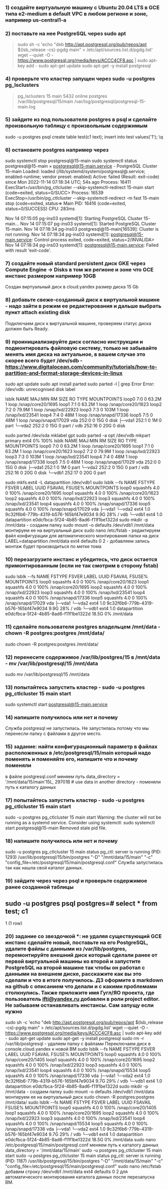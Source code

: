 ### 1) создайте виртуальную машину c Ubuntu 20.04 LTS в GCE типа e2-medium в default VPC в любом регионе и зоне, например us-central1-a


### 2) поставьте на нее PostgreSQL через sudo apt
> sudo sh -c 'echo "deb http://apt.postgresql.org/pub/repos/apt $(lsb_release -cs)-pgdg main" > /etc/apt/sources.list.d/pgdg.list'
> wget --quiet -O - https://www.postgresql.org/media/keys/ACCC4CF8.asc | sudo apt-key add -
> sudo apt-get update
> sudo apt-get -y install postgresql

### 4) проверьте что кластер запущен через sudo -u postgres pg_lsclusters
> pg_lsclusters
> 15  main    5432 online postgres /var/lib/postgresql/15/main /var/log/postgresql/postgresql-15-main.log

### 5) зайдите из под пользователя postgres в psql и сделайте произвольную таблицу с произвольным содержимым 
sudo -u postgres psql
create table test(c1 text); 
insert into test values('1');
\q
### 6) остановите postgres например через 
sudo systemctl stop postgresql@15-main
sudo systemctl status postgresql@15-main
× postgresql@15-main.service - PostgreSQL Cluster 15-main
     Loaded: loaded (/lib/systemd/system/postgresql@.service; enabled-runtime; vendor preset: enabled)
     Active: failed (Result: exit-code) since Mon 2022-11-14 07:18:34 UTC; 54s ago
    Process: 16411 ExecStart=/usr/bin/pg_ctlcluster --skip-systemctl-redirect 15-main start (code=exited, status=0/SUCC>
    Process: 16539 ExecStop=/usr/bin/pg_ctlcluster --skip-systemctl-redirect -m fast 15-main stop (code=exited, status=>
   Main PID: 16416 (code=exited, status=0/SUCCESS)
        CPU: 283ms

Nov 14 07:15:05 pg-ins03 systemd[1]: Starting PostgreSQL Cluster 15-main...
Nov 14 07:15:07 pg-ins03 systemd[1]: Started PostgreSQL Cluster 15-main.
Nov 14 07:18:34 pg-ins03 postgresql@15-main[16539]: Cluster is not running.
Nov 14 07:18:34 pg-ins03 systemd[1]: postgresql@15-main.service: Control process exited, code=exited, status=2/INVALIDA>
Nov 14 07:18:34 pg-ins03 systemd[1]: postgresql@15-main.service: Failed with result 'exit-code'.
### 7) создайте новый standard persistent диск GKE через Compute Engine -> Disks в том же регионе и зоне что GCE инстанс размером например 10GB
Создан виртуальный диск в cloud.yandex размер диска 15 Gb

### 8) добавьте свеже-созданный диск к виртуальной машине - надо зайти в режим ее редактирования и дальше выбрать пункт attach existing disk
Подключаем диск к виртуальной машине, проверяем статус диска должен быть Ready.
### 9) проинициализируйте диск согласно инструкции и подмонтировать файловую систему, только не забывайте менять имя диска на актуальное, в вашем случае это скорее всего будет /dev/sdb - https://www.digitalocean.com/community/tutorials/how-to-partition-and-format-storage-devices-in-linux
sudo apt update
sudo apt install parted
sudo parted -l | grep Error
Error: /dev/vdb: unrecognised disk label

lsblk
NAME   MAJ:MIN RM  SIZE RO TYPE MOUNTPOINTS
loop0    7:0    0 63.2M  1 loop /snap/core20/1695
loop1    7:1    0 63.2M  1 loop /snap/core20/1623
loop2    7:2    0 79.9M  1 loop /snap/lxd/22923
loop3    7:3    0  103M  1 loop /snap/lxd/23541
loop4    7:4    0   48M  1 loop /snap/snapd/17336
loop5    7:5    0   48M  1 loop /snap/snapd/17029
vda    252:0    0   15G  0 disk
├─vda1 252:1    0    1M  0 part
└─vda2 252:2    0   15G  0 part /
vdb    252:16   0   20G  0 disk

sudo parted /dev/sda mklabel gpt
sudo parted -a opt /dev/vdb mkpart primary ext4 0% 100%
lsblk
NAME   MAJ:MIN RM  SIZE RO TYPE MOUNTPOINTS
loop0    7:0    0 63.2M  1 loop /snap/core20/1695
loop1    7:1    0 63.2M  1 loop /snap/core20/1623
loop2    7:2    0 79.9M  1 loop /snap/lxd/22923
loop3    7:3    0  103M  1 loop /snap/lxd/23541
loop4    7:4    0   48M  1 loop /snap/snapd/17336
loop5    7:5    0   48M  1 loop /snap/snapd/17029
vda    252:0    0   15G  0 disk
├─vda1 252:1    0    1M  0 part
└─vda2 252:2    0   15G  0 part /
vdb    252:16   0   20G  0 disk
└─vdb1 252:17   0   20G  0 part

sudo mkfs.ext4 -L datapartition /dev/vdb1
sudo lsblk --fs
NAME   FSTYPE   FSVER LABEL         UUID                                 FSAVAIL FSUSE% MOUNTPOINTS
loop0  squashfs 4.0                                                            0   100% /snap/core20/1695
loop1  squashfs 4.0                                                            0   100% /snap/core20/1623
loop2  squashfs 4.0                                                            0   100% /snap/lxd/22923
loop3  squashfs 4.0                                                            0   100% /snap/lxd/23541
loop4  squashfs 4.0                                                            0   100% /snap/snapd/17336
loop5  squashfs 4.0                                                            0   100% /snap/snapd/17029
vda
├─vda1
└─vda2 ext4     1.0                 9c32f6b6-779b-4319-b576-165bf47e9034    9.9G    28% /
vdb
└─vdb1 ext4     1.0   datapartition e0dcfbca-5f24-4b85-8ad6-f11f1be1322d
sudo mkdir -p /mnt/data - создаем папку
sudo mount -o defaults /dev/vdb1 /mnt/data монтируем ее на виртуальный диск
sudo nano /etc/fstab - редактируем файл конфигурации для автоматического монтирования папки на диск
LABEL=datapartition /mnt/data ext4 defaults 0 2 - добавляем запись монтаж будет производиться по метке тома
### 10) перезагрузите инстанс и убедитесь, что диск остается примонтированным (если не так смотрим в сторону fstab)
sudo lsblk --fs
NAME   FSTYPE   FSVER LABEL         UUID                                 FSAVAIL FSUSE% MOUNTPOINTS
loop0  squashfs 4.0                                                            0   100% /snap/core20/1623
loop1  squashfs 4.0                                                            0   100% /snap/core20/1695
loop2  squashfs 4.0                                                            0   100% /snap/lxd/22923
loop3  squashfs 4.0                                                            0   100% /snap/lxd/23541
loop4  squashfs 4.0                                                            0   100% /snap/snapd/17336
loop5  squashfs 4.0                                                            0   100% /snap/snapd/17029
vda
├─vda1
└─vda2 ext4     1.0                 9c32f6b6-779b-4319-b576-165bf47e9034    9.9G    28% /
vdb
└─vdb1 ext4     1.0   datapartition e0dcfbca-5f24-4b85-8ad6-f11f1be1322d   18.5G     0% /mnt/data
### 11) сделайте пользователя postgres владельцем /mnt/data - chown -R postgres:postgres /mnt/data/
sudo chown -R postgres:postgres /mnt/data/
### 12) перенесите содержимое /var/lib/postgres/15 в /mnt/data - mv /var/lib/postgresql/15 /mnt/data
sudo mv /var/lib/postgresql/15 /mnt/data
### 13) попытайтесь запустить кластер - sudo -u postgres pg_ctlcluster 15 main start
sudo systemctl start postgresql@15-main.service
### 14) напишите получилось или нет и почему
Служба postgresql не запустилась. Не запустилась потому что мы перенесли папку с файлами в другое место.
### 15) задание: найти конфигурационный параметр в файлах расположенных в /etc/postgresql/15/main который надо поменять и поменяйте его, напишите что и почему поменяли
в файле postgresql.conf меняем путь
data_directory = '/mnt/data/15/main'15L, 29701B # use data in another directory - поменяли путь к каталогу данных
### 17) попытайтесь запустить кластер - sudo -u postgres pg_ctlcluster 15 main start
sudo -u postgres pg_ctlcluster 15 main start
Warning: the cluster will not be running as a systemd service. Consider using systemctl:
  sudo systemctl start postgresql@15-main
Removed stale pid file.
### 18) напишите получилось или нет и почему
sudo -u postgres pg_ctlcluster 15 main status
pg_ctl: server is running (PID: 1293)
/usr/lib/postgresql/15/bin/postgres "-D" "/mnt/data/15/main" "-c" "config_file=/etc/postgresql/15/main/postgresql.conf"
Служба запустилась так как нашла свой каталог данных.
### 19) зайдите через через psql и проверьте содержимое ранее созданной таблицы
sudo -u postgres psql
postgres=# select * from test;
 c1
----
 1
(1 row)
### 20) задание со звездочкой *: не удаляя существующий GCE инстанс сделайте новый, поставьте на его PostgreSQL, удалите файлы с данными из /var/lib/postgres, перемонтируйте внешний диск который сделали ранее от первой виртуальной машины ко второй и запустите PostgreSQL на второй машине так чтобы он работал с данными на внешнем диске, расскажите как вы это сделали и что в итоге получилось. ДЗ оформите в markdown на github с описанием что делали и с какими проблемами столкнулись. Также приложите имя Гугл/ЯО проекта, где пользователь ifti@yandex.ru добавлен в роли project editor. Не забываем останавливать инстансы. Сам запущу если нужно
sudo sh -c 'echo "deb http://apt.postgresql.org/pub/repos/apt $(lsb_release -cs)-pgdg main" > /etc/apt/sources.list.d/pgdg.list'
wget --quiet -O - https://www.postgresql.org/media/keys/ACCC4CF8.asc | sudo apt-key add -
sudo apt-get update
sudo apt-get -y install postgresql
sudo rm -r /var/lib/postgresql - удаляем папку с файлами
Переключаем диск в console.cloud.yandex к новой ВМ
sudo lsblk --fs
NAME   FSTYPE   FSVER LABEL         UUID                                 FSAVAIL FSUSE% MOUNTPOINTS
loop0  squashfs 4.0                                                            0   100% /snap/core20/1405
loop1  squashfs 4.0                                                            0   100% /snap/core20/1695
loop2  squashfs 4.0                                                            0   100% /snap/lxd/22923
loop3  squashfs 4.0                                                            0   100% /snap/lxd/23541
loop4  squashfs 4.0                                                            0   100% /snap/snapd/15534
loop5  squashfs 4.0                                                            0   100% /snap/snapd/17336
vda
├─vda1
└─vda2 ext4     1.0                 9c32f6b6-779b-4319-b576-165bf47e9034    9.7G    29% /
vdb
└─vdb1 ext4     1.0   datapartition e0dcfbca-5f24-4b85-8ad6-f11f1be1322d
sudo mkdir -p /mnt/data - создаем папку
sudo mount -o defaults /dev/vdb1 /mnt/data монтируем ее на виртуальный диск
sudo chown -R postgres:postgres /mnt/data/
sudo lsblk --fs
NAME   FSTYPE   FSVER LABEL         UUID                                 FSAVAIL FSUSE% MOUNTPOINTS
loop0  squashfs 4.0                                                            0   100% /snap/core20/1405
loop1  squashfs 4.0                                                            0   100% /snap/core20/1695
loop2  squashfs 4.0                                                            0   100% /snap/lxd/22923
loop3  squashfs 4.0                                                            0   100% /snap/lxd/23541
loop4  squashfs 4.0                                                            0   100% /snap/snapd/15534
loop5  squashfs 4.0                                                            0   100% /snap/snapd/17336
vda
├─vda1
└─vda2 ext4     1.0                 9c32f6b6-779b-4319-b576-165bf47e9034    9.7G    29% /
vdb
└─vdb1 ext4     1.0   datapartition e0dcfbca-5f24-4b85-8ad6-f11f1be1322d   18.5G     0% /mnt/data
sudo nano /etc/postgresql/15/main/postgresql.conf меняем путь к каталогу данных data_directory = '/mnt/data/15/main'
sudo -u postgres pg_ctlcluster 15 main start
sudo -u postgres pg_ctlcluster 15 main status
pg_ctl: server is running (PID: 1187)
/usr/lib/postgresql/15/bin/postgres "-D" "/mnt/data/15/main" "-c" "config_file=/etc/postgresql/15/main/postgresql.conf"
sudo nano /etc/fstab добавим строку /dev/vdb1 /mnt/data ext4 defaults 0 2 для автоматического монтирования каталога данных после перезапуска ВМ.